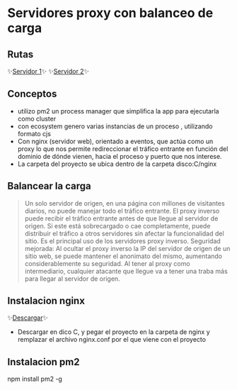 # Servidores proxy con balanceo de carga 

## Rutas
✨[Servidor 1](http://localhost:8080/)✨
✨[Servidor 2](http://localhost:8081/)✨

## Conceptos
-  utilizo pm2 un process manager que simplifica la app para ejecutarla como cluster
-  con ecosystem genero varias instancias de un proceso , utilizando formato cjs
-  Con nginx (servidor web), orientado a eventos, que actúa como un proxy lo que nos permite redireccionar el tráfico entrante en función del dominio de dónde vienen,      hacia el proceso y puerto que nos interese.
- La carpeta del proyecto se ubica dentro de la carpeta disco:C/nginx

## Balancear la carga
> Un solo servidor de origen, en una página con millones de visitantes diarios, no puede manejar todo el tráfico entrante.
El proxy inverso puede recibir el tráfico entrante antes de que llegue al servidor de origen. Si este está sobrecargado o cae completamente, puede distribuir el tráfico a otros servidores sin afectar la funcionalidad del sitio. Es el principal uso de los servidores proxy inverso.
Seguridad mejorada: Al ocultar el proxy inverso la IP del servidor de origen de un sitio web, se puede mantener el anonimato del mismo, aumentando considerablemente su seguridad. Al tener al proxy como intermediario, cualquier atacante que llegue va a tener una traba más para llegar al servidor de origen.


## Instalacion nginx 
✨[Descargar](https://nginx.org/en/download.html)✨
- Descargar en dico C, y pegar el proyecto en la carpeta de nginx y remplazar el archivo nginx.conf por el que viene con el proyecto

## Instalacion pm2
npm install pm2 -g
